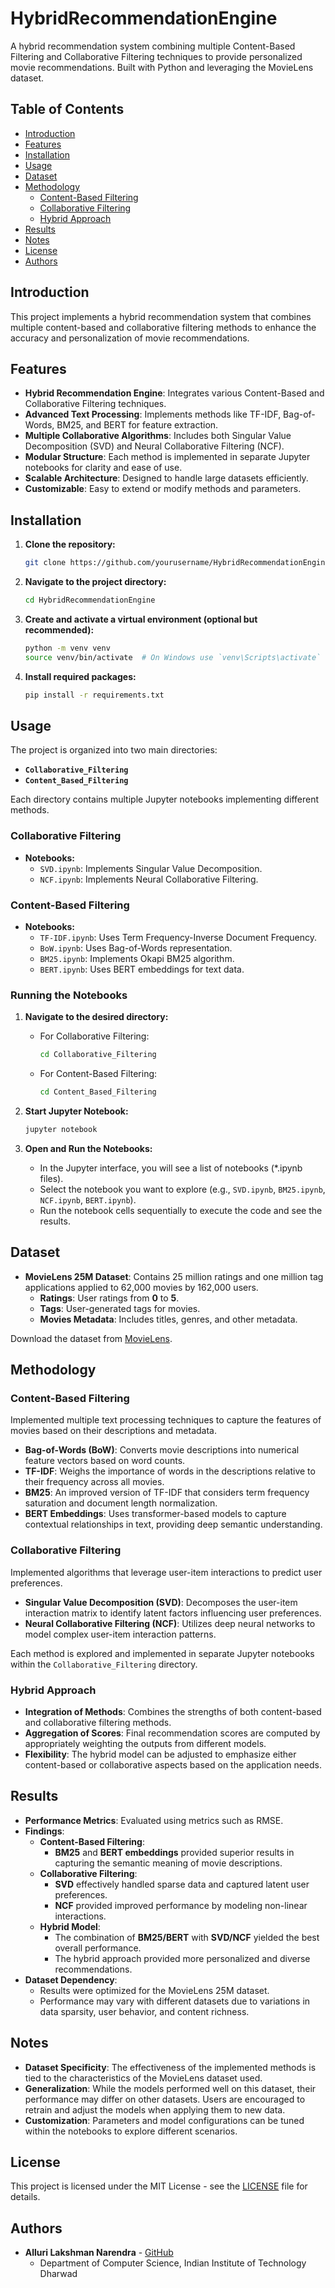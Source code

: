 
# HybridRecommendationEngine

A hybrid recommendation system combining multiple Content-Based Filtering and Collaborative Filtering techniques to provide personalized movie recommendations. Built with Python and leveraging the MovieLens dataset.

## Table of Contents
- [Introduction](#introduction)
- [Features](#features)
- [Installation](#installation)
- [Usage](#usage)
- [Dataset](#dataset)
- [Methodology](#methodology)
  - [Content-Based Filtering](#content-based-filtering)
  - [Collaborative Filtering](#collaborative-filtering)
  - [Hybrid Approach](#hybrid-approach)
- [Results](#results)
- [Notes](#notes)
- [License](#license)
- [Authors](#authors)

## Introduction

This project implements a hybrid recommendation system that combines multiple content-based and collaborative filtering methods to enhance the accuracy and personalization of movie recommendations.

## Features

- **Hybrid Recommendation Engine**: Integrates various Content-Based and Collaborative Filtering techniques.
- **Advanced Text Processing**: Implements methods like TF-IDF, Bag-of-Words, BM25, and BERT for feature extraction.
- **Multiple Collaborative Algorithms**: Includes both Singular Value Decomposition (SVD) and Neural Collaborative Filtering (NCF).
- **Modular Structure**: Each method is implemented in separate Jupyter notebooks for clarity and ease of use.
- **Scalable Architecture**: Designed to handle large datasets efficiently.
- **Customizable**: Easy to extend or modify methods and parameters.

## Installation

1. **Clone the repository:**
   ```bash
   git clone https://github.com/yourusername/HybridRecommendationEngine.git
   ```
2. **Navigate to the project directory:**
   ```bash
   cd HybridRecommendationEngine
   ```
3. **Create and activate a virtual environment (optional but recommended):**
   ```bash
   python -m venv venv
   source venv/bin/activate  # On Windows use `venv\Scripts\activate`
   ```
4. **Install required packages:**
   ```bash
   pip install -r requirements.txt
   ```

## Usage

The project is organized into two main directories:

- **`Collaborative_Filtering`**
- **`Content_Based_Filtering`**

Each directory contains multiple Jupyter notebooks implementing different methods.

### Collaborative Filtering

- **Notebooks:**
  - `SVD.ipynb`: Implements Singular Value Decomposition.
  - `NCF.ipynb`: Implements Neural Collaborative Filtering.

### Content-Based Filtering

- **Notebooks:**
  - `TF-IDF.ipynb`: Uses Term Frequency-Inverse Document Frequency.
  - `BoW.ipynb`: Uses Bag-of-Words representation.
  - `BM25.ipynb`: Implements Okapi BM25 algorithm.
  - `BERT.ipynb`: Uses BERT embeddings for text data.

### Running the Notebooks

1. **Navigate to the desired directory:**

   - For Collaborative Filtering:
     ```bash
     cd Collaborative_Filtering
     ```
   - For Content-Based Filtering:
     ```bash
     cd Content_Based_Filtering
     ```

2. **Start Jupyter Notebook:**
   ```bash
   jupyter notebook
   ```

3. **Open and Run the Notebooks:**

   - In the Jupyter interface, you will see a list of notebooks (*.ipynb files).
   - Select the notebook you want to explore (e.g., `SVD.ipynb`, `BM25.ipynb`, `NCF.ipynb`, `BERT.ipynb`).
   - Run the notebook cells sequentially to execute the code and see the results.





## Dataset

- **MovieLens 25M Dataset**: Contains 25 million ratings and one million tag applications applied to 62,000 movies by 162,000 users.
  - **Ratings**: User ratings from **0** to **5**.
  - **Tags**: User-generated tags for movies.
  - **Movies Metadata**: Includes titles, genres, and other metadata.

Download the dataset from [MovieLens](https://grouplens.org/datasets/movielens/25m/).

## Methodology

### Content-Based Filtering

Implemented multiple text processing techniques to capture the features of movies based on their descriptions and metadata.

- **Bag-of-Words (BoW)**: Converts movie descriptions into numerical feature vectors based on word counts.
- **TF-IDF**: Weighs the importance of words in the descriptions relative to their frequency across all movies.
- **BM25**: An improved version of TF-IDF that considers term frequency saturation and document length normalization.
- **BERT Embeddings**: Uses transformer-based models to capture contextual relationships in text, providing deep semantic understanding.

### Collaborative Filtering

Implemented algorithms that leverage user-item interactions to predict user preferences.

- **Singular Value Decomposition (SVD)**: Decomposes the user-item interaction matrix to identify latent factors influencing user preferences.
- **Neural Collaborative Filtering (NCF)**: Utilizes deep neural networks to model complex user-item interaction patterns.

Each method is explored and implemented in separate Jupyter notebooks within the `Collaborative_Filtering` directory.

### Hybrid Approach

- **Integration of Methods**: Combines the strengths of both content-based and collaborative filtering methods.
- **Aggregation of Scores**: Final recommendation scores are computed by appropriately weighting the outputs from different models.
- **Flexibility**: The hybrid model can be adjusted to emphasize either content-based or collaborative aspects based on the application needs.

## Results

- **Performance Metrics**: Evaluated using metrics such as RMSE.
- **Findings**:
  - **Content-Based Filtering**:
    - **BM25** and **BERT embeddings** provided superior results in capturing the semantic meaning of movie descriptions.
  - **Collaborative Filtering**:
    - **SVD** effectively handled sparse data and captured latent user preferences.
    - **NCF** provided improved performance by modeling non-linear interactions.
  - **Hybrid Model**:
    - The combination of **BM25/BERT** with **SVD/NCF** yielded the best overall performance.
    - The hybrid approach provided more personalized and diverse recommendations.
- **Dataset Dependency**:
  - Results were optimized for the MovieLens 25M dataset.
  - Performance may vary with different datasets due to variations in data sparsity, user behavior, and content richness.

## Notes

- **Dataset Specificity**: The effectiveness of the implemented methods is tied to the characteristics of the MovieLens dataset used.
- **Generalization**: While the models performed well on this dataset, their performance may differ on other datasets. Users are encouraged to retrain and adjust the models when applying them to new data.
- **Customization**: Parameters and model configurations can be tuned within the notebooks to explore different scenarios.

## License

This project is licensed under the MIT License - see the [LICENSE](LICENSE) file for details.

## Authors

- **Alluri Lakshman Narendra** - [GitHub](https://github.com/lakshmannarendra)
  - Department of Computer Science, Indian Institute of Technology Dharwad





